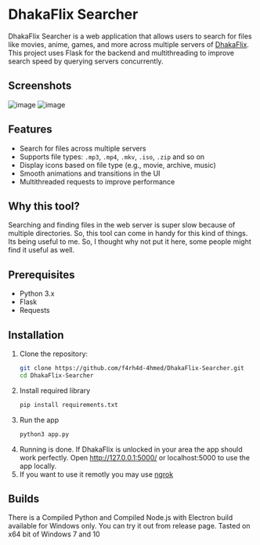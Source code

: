 # DhakaFlix Searcher

DhakaFlix Searcher is a web application that allows users to search for files like movies, anime, games, and more across multiple servers of [DhakaFlix](http://172.16.50.4/). This project uses Flask for the backend and multithreading to improve search speed by querying servers concurrently.

## Screenshots
![image](https://github.com/user-attachments/assets/ba361ada-1f1a-4d3a-9582-5bdc2f3adf67)
![image](https://github.com/user-attachments/assets/c1629660-59d8-4a5a-abff-b97d67bd660d)



## Features

- Search for files across multiple servers
- Supports file types: `.mp3`, `.mp4`, `.mkv`, `.iso`, `.zip` and so on
- Display icons based on file type (e.g., movie, archive, music)
- Smooth animations and transitions in the UI
- Multithreaded requests to improve performance

## Why this tool?

Searching and finding files in the web server is super slow because of multiple directories. So, this tool can come in handy for this kind of things. Its being useful to me. So, I thought why not put it here, some people might find it useful as well.

## Prerequisites

- Python 3.x
- Flask
- Requests

## Installation

1. Clone the repository:
   ```bash
   git clone https://github.com/f4rh4d-4hmed/DhakaFlix-Searcher.git
   cd DhakaFlix-Searcher
   ```
2. Install required library
    ```bash
    pip install requirements.txt
    ```
3. Run the app
   ```bash
   python3 app.py
   ```
4. Running is done. If DhakaFlix is unlocked in your area the app should work perfectly. Open http://127.0.0.1:5000/ or localhost:5000 to use the app locally.
5. If you want to use it remotly you may use [ngrok](https://download.ngrok.com/windows?tab=download)

## Builds
There is a Compiled Python and Compiled Node.js with Electron build available for Windows only. You can try it out from release page.
Tasted on x64 bit of Windows 7 and 10
